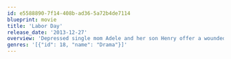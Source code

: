 ```yaml
---
id: e5588890-7f14-408b-ad36-5a72b4de7114
blueprint: movie
title: 'Labor Day'
release_date: '2013-12-27'
overview: 'Depressed single mom Adele and her son Henry offer a wounded, fearsome man a ride. As police search town for the escaped convict, the mother and son gradually learn his true story as their options become increasingly limited.'
genres: '[{"id": 18, "name": "Drama"}]'
---
```


